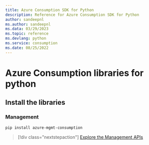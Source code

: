 ```yaml
---
title: Azure Consumption SDK for Python
description: Reference for Azure Consumption SDK for Python
author: sandeepnl
ms.author: sandeepnl
ms.data: 03/29/2023
ms.topic: reference
ms.devlang: python
ms.service: consumption
ms.date: 08/25/2022
---
```

# Azure Consumption libraries for python

## Install the libraries


### Management

```bash
pip install azure-mgmt-consumption
```
> [!div class="nextstepaction"]
> [Explore the Management APIs](/python/api/overview/azure/mgmt-consumption-readme)